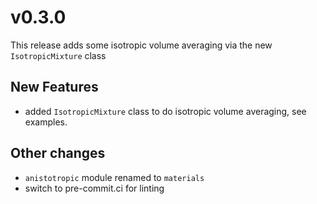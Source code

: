 # v0.3.0

This release adds some isotropic volume averaging via the new `IsotropicMixture` class

## New Features
- added `IsotropicMixture` class to do isotropic volume averaging, see examples.

## Other changes
- `anistotropic` module renamed to `materials`
- switch to pre-commit.ci for linting


